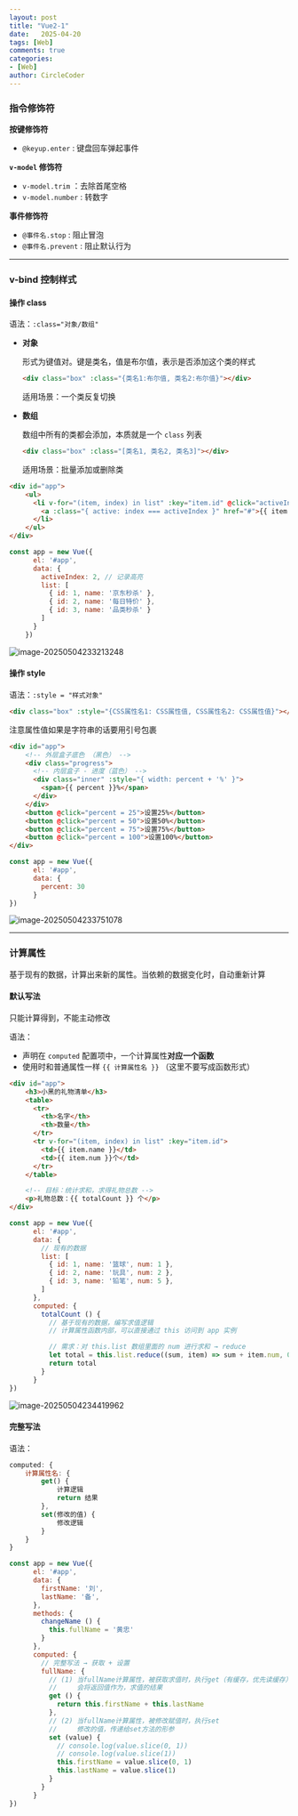 ```yaml
---
layout: post
title: "Vue2-1"
date:   2025-04-20
tags: [Web]
comments: true
categories:
- [Web]
author: CircleCoder
---
```


### 指令修饰符

**按键修饰符**

- `@keyup.enter` : 键盘回车弹起事件 

**`v-model` 修饰符**

- `v-model.trim` ：去除首尾空格
- `v-model.number` : 转数字

**事件修饰符**

- `@事件名.stop` : 阻止冒泡
- `@事件名.prevent` : 阻止默认行为

---

### v-bind 控制样式

#### 操作 class

语法：`:class="对象/数组"`

- **对象**

  形式为键值对。键是类名，值是布尔值，表示是否添加这个类的样式

  ```html
  <div class="box" :class="{类名1:布尔值, 类名2:布尔值}"></div>
  ```

  适用场景：一个类反复切换

- **数组**

  数组中所有的类都会添加，本质就是一个 `class` 列表

  ```html
  <div class="box" :class="[类名1, 类名2, 类名3]"></div>
  ```

  适用场景：批量添加或删除类

```html
<div id="app">
    <ul>
      <li v-for="(item, index) in list" :key="item.id" @click="activeIndex = index">
        <a :class="{ active: index === activeIndex }" href="#">{{ item.name }}</a>
      </li>
    </ul>
</div>
```

```js
const app = new Vue({
      el: '#app',
      data: {
        activeIndex: 2, // 记录高亮
        list: [
          { id: 1, name: '京东秒杀' },
          { id: 2, name: '每日特价' },
          { id: 3, name: '品类秒杀' }
        ]
      }
    })
```

![image-20250504233213248](https://circlecoder05.oss-cn-beijing.aliyuncs.com/test/202505042332366.png)

#### 操作 style

语法：`:style = "样式对象"`

```html
<div class="box" :style="{CSS属性名1: CSS属性值, CSS属性名2: CSS属性值}"></div>
```

注意属性值如果是字符串的话要用引号包裹

```html
<div id="app">
    <!-- 外层盒子底色 （黑色） -->
    <div class="progress">
      <!-- 内层盒子 - 进度（蓝色） -->
      <div class="inner" :style="{ width: percent + '%' }">
        <span>{{ percent }}%</span>
      </div>
    </div>
    <button @click="percent = 25">设置25%</button>
    <button @click="percent = 50">设置50%</button>
    <button @click="percent = 75">设置75%</button>
    <button @click="percent = 100">设置100%</button>
</div>
```

```js
const app = new Vue({
      el: '#app',
      data: {
        percent: 30
      }
})
```

![image-20250504233751078](https://circlecoder05.oss-cn-beijing.aliyuncs.com/test/202505042337161.png)

---

### 计算属性

基于现有的数据，计算出来新的属性。当依赖的数据变化时，自动重新计算

#### 默认写法

只能计算得到，不能主动修改

语法：

- 声明在 `computed` 配置项中，一个计算属性**对应一个函数**
- 使用时和普通属性一样 `{{ 计算属性名 }}` （这里不要写成函数形式）

```html
<div id="app">
    <h3>小黑的礼物清单</h3>
    <table>
      <tr>
        <th>名字</th>
        <th>数量</th>
      </tr>
      <tr v-for="(item, index) in list" :key="item.id">
        <td>{{ item.name }}</td>
        <td>{{ item.num }}个</td>
      </tr>
    </table>

    <!-- 目标：统计求和，求得礼物总数 -->
    <p>礼物总数：{{ totalCount }} 个</p>
</div>
```

```js
const app = new Vue({
      el: '#app',
      data: {
        // 现有的数据
        list: [
          { id: 1, name: '篮球', num: 1 },
          { id: 2, name: '玩具', num: 2 },
          { id: 3, name: '铅笔', num: 5 },
        ]
      },
      computed: {
        totalCount () {
          // 基于现有的数据，编写求值逻辑
          // 计算属性函数内部，可以直接通过 this 访问到 app 实例

          // 需求：对 this.list 数组里面的 num 进行求和 → reduce
          let total = this.list.reduce((sum, item) => sum + item.num, 0)
          return total
        }
      }
})
```

![image-20250504234419962](https://circlecoder05.oss-cn-beijing.aliyuncs.com/test/202505042344120.png)

#### 完整写法

语法：

```js
computed: {
	计算属性名: {
		get() {
			计算逻辑
			return 结果
		},
		set(修改的值) {
			修改逻辑
		}
	}
}
```

```js
const app = new Vue({
      el: '#app',
      data: {
        firstName: '刘',
        lastName: '备',
      },
      methods: {
        changeName () {
          this.fullName = '黄忠'
        }
      },
      computed: {
        // 完整写法 → 获取 + 设置
        fullName: {
          // (1) 当fullName计算属性，被获取求值时，执行get（有缓存，优先读缓存）
          //     会将返回值作为，求值的结果
          get () {
            return this.firstName + this.lastName
          },
          // (2) 当fullName计算属性，被修改赋值时，执行set
          //     修改的值，传递给set方法的形参
          set (value) {
            // console.log(value.slice(0, 1))          
            // console.log(value.slice(1))         
            this.firstName = value.slice(0, 1)
            this.lastName = value.slice(1)
          }
        }
      }
})
```

